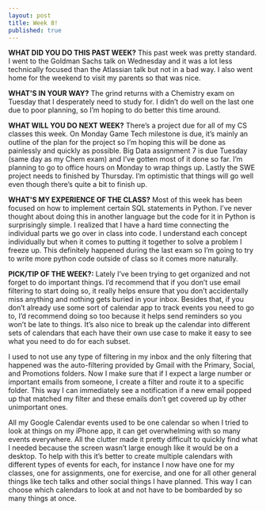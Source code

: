 ```yaml
---
layout: post
title: Week 8!
published: true
---
```


**WHAT DID YOU DO THIS PAST WEEK?** This past week was pretty standard. I went to the Goldman Sachs talk on Wednesday and it was a lot less technically focused than the Atlassian talk but not in a bad way. I also went home for the weekend to visit my parents so that was nice.

**WHAT'S IN YOUR WAY?** The grind returns with a Chemistry exam on Tuesday that I desperately need to study for. I didn’t do well on the last one due to poor planning, so I’m hoping to do better this time around.

**WHAT WILL YOU DO NEXT WEEK?** There’s a project due for all of my CS classes this week. On Monday Game Tech milestone is due, it’s mainly an outline of the plan for the project so I’m hoping this will be done as painlessly and quickly as possible. Big Data assignment 7 is due Tuesday (same day as my Chem exam) and I’ve gotten most of it done so far. I’m planning to go to office hours on Monday to wrap things up. Lastly the SWE project needs to finished by Thursday. I’m optimistic that things will go well even though there’s quite a bit to finish up.

**WHAT'S MY EXPERIENCE OF THE CLASS?** Most of this week has been focused on how to implement certain SQL statements in Python. I’ve never thought about doing this in another language but the code for it in Python is surprisingly simple. I realized that I have a hard time connecting the individual parts we go over in class into code. I understand each concept individually but when it comes to putting it together to solve a problem I freeze up. This definitely happened during the last exam so I’m going to try to write more python code outside of class so it comes more naturally.

**PICK/TIP OF THE WEEK?:** Lately I’ve been trying to get organized and not forget to do important things. I’d recommend that if you don’t use email filtering to start doing so, it really helps ensure that you don’t accidentally miss anything and nothing gets buried in your inbox. Besides that, if you don’t already use some sort of calendar app to track events you need to go to, I’d recommend doing so too because it helps send reminders so you won’t be late to things. It’s also nice to break up the calendar into different sets of calendars that each have their own use case to make it easy to see what you need to do for each subset.

I used to not use any type of filtering in my inbox and the only filtering that happened was the auto-filtering provided by Gmail with the Primary, Social, and Promotions folders. Now I make sure that if I expect a large number or important emails from someone, I create a filter and route it to a specific folder. This way I can immediately see a notification if a new email popped up that matched my filter and these emails don’t get covered up by other unimportant ones. 

All my Google Calendar events used to be one calendar so when I tried to look at things on my iPhone app, it can get overwhelming with so many events everywhere. All the clutter made it pretty difficult to quickly find what I needed because the screen wasn’t large enough like it would be on a desktop. To help with this it’s better to create multiple calendars with different types of events for each, for instance I now have one for my classes, one for assignments, one for exercise, and one for all other general things like tech talks  and other social things I have planned. This way I can choose which calendars to look at and not have to be bombarded by so many things at once.
